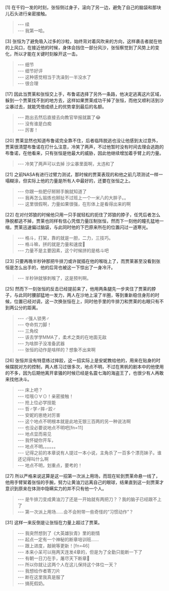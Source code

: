 
[1] 在千钧一发的时刻，张恒侧过身子，滚向了另一边，避免了自己的脑袋和那块儿石头进行亲密接触。
>--- 续<br>
>--- 我第一哈。<br>

[3] 张恒为了避免吸入过多的沙粒，始终背对着风吹来的方向，这样袭击者就在他的上风口，在接近他的时候，身体会挡住一部分风沙，张恒察觉到了风势上的变化，所以才能在关键时刻躲开这一击。
>--- 细节<br>
>--- 细节好评<br>
>--- 这种感觉相当于洗澡到一半没水了<br>
>--- 很合理<br>

[17] 因此当贾莱和张恒交上手，布鲁诺选择了另外一条路，他决定逃离这片区域，躲到一个贾莱找不到的地方去，这样如果贾莱成功干掉了张恒，而他又顺利活到沙尘暴过去，就能凭借成绩上的优势拿到最后的名额。
>--- 跑出去然后直接去向教官举报就赢了😂<br>
>--- 没有谁是白痴<br>
>--- 厉害！<br>

[20] 贾莱显然也知道布鲁诺完全靠不住，后者临阵脱逃也没让他感到太过意外，贾莱很清楚布鲁诺在打什么注意，冷笑了两声，不过他暂时没有时间去理会逃跑的布鲁诺，在他看来，只有张恒是他最大的威胁，因此他继续增加着手臂上的力量。
>--- 冷笑了两声可以去掉   沙尘暴里面啊，太违和了<br>

[21] 之前NASA有进行过臂力测试，那时候的贾莱表现的和他之前几项测试一样一塌糊涂，但实际上他的力量是所有人中最好的，还要在张恒之上。
>--- 你跟一些肥仔掰掰手腕就知道了<br>
>--- 我再怎么锻炼也掰扯不过班上一个一米八的大胖子。。<br>
>--- 这里很假啊，力量如果很强，在形体上是看得出来的啊<br>

[22] 在对付郊狼的时候他只用一只手就轻松的扼住了郊狼的脖子，任凭后者怎么挣脱都逃不掉，贾莱也同样有信心凭借力量压制张恒，然而下一刻他的瞳孔猛地一缩，贾莱迅速偏过脑袋，与此同时他的下巴原来所在的位置闪过一道寒光。
>--- 格斗，打架，靠的就是一胆，二力，三技巧。<br>
>--- 格斗嘛，拼的就是力量和速度🌚<br>
>--- 力量不是主要因素，这个时候拼的是格斗吧<br>

[23] 只要再晚半秒钟那把牛排刀或许就插在他的喉咙上了，而贾莱甚至没看到张恒是怎么出手的，他的后背也被这一下惊出了一身冷汗。
>--- 半秒钟就够刺喉了，这是预判啊。<br>

[25] 然而下一刻张恒的反击已经提前来了，他用两条腿先一步夹住了贾莱的脖子，与此同时腰部猛地一发力，两人在沙地上滚了半圈，等到重新稳住身形的时候，位置已经对调，这一次换张恒在上，同时他手里的牛排刀和贾莱的右眼只有不到两公分的距离。
>--- ♂强人锁男♂<br>
>--- 夺命剪刀脚！<br>
>--- 三角绞<br>
>--- 该去学学MMA了，柔术之类的在地面无敌<br>
>--- 为啥胖子没准备武器<br>
>--- 张恒的动作是啥样的？想象不出来啊<br>

[26] 张恒并没有特意练过摔跤，这一招实际上是安妮教给他的，用来在贴身的时候摆脱对方的控制，两人练习过很多次，地点不明，不过在黑帆的剧本中的他使用的不多，因为后期他离开拿骚的时候已经是名震七海的海盗王了，也很少有人再敢来找他决斗。
>--- 床上吧？<br>
>--- 哇哦⊙∀⊙！亲密接触！<br>
>--- 抢上位必学技能<br>
>--- 哲♂学♂摔♂跤♂<br>
>--- 安妮的崽绝对厉害<br>
>--- 这个地点不明根本就是此地无银三百两的另一种说法啊<br>
>--- 也没必要说地点不明吧[fn=11]<br>
>--- 地点显而易见<br>
>--- 我怀疑你开车，<br>
>--- 地点不明。。。。。。<br>
>--- 记得之前的本章说有人提过一本小说，主角杀了一百多个漂亮妹子。谁还记得叫什么啊<br>
>--- 地点不明，划重点，要考的！<br>

[27] 所以严格来说这算是这一招第一次派上用场，而现在轮到贾莱命悬一线了，他用手臂架着张恒的手腕，努力让黄油刀远离自己的眼球，结果直到这一刻贾莱才意识到原来在体测中隐瞒实力的并不只有他一个人。
>--- 是牛排刀变成黄油刀了还是一开始就有两把刀？？我的脑子已经跟不上了<br>
>--- 第一次派上用场……会不会附带一些奇怪的“习惯动作”？<br>

[31] 这样一来反倒是让张恒在力量上超过了贾莱。
>--- 我突然想到了《大英雄狄青》里的剧情<br>
>--- 起点一定有一个神秘的断章培训班……<br>
>--- 跟上进度，敲碗等更新！[fn=46]<br>
>--- 本来小呆可以拖两天连发4章的，但是为了全勤只能断一下了<br>
>--- 有朝一日刀在手，屠尽天下断章🐶<br>
>--- 所以你就让这两个人在这儿保持这个体位一天？<br>
>--- 我想给作者寄刀片<br>
>--- 断在这里我真是服了<br>
>--- 搞死假奶。<br>
